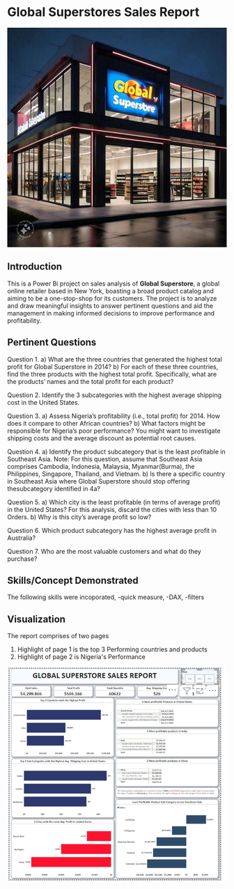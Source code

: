 # Global Superstores Sales Report

![](https://github.com/Enengbede/Global-Superstores-Sales-Report/blob/main/Global%20Superstore%20image.jpg)

## Introduction
This is a Power Bi project on sales analysis of **Global Superstore**, a global online retailer based in New York, boasting a broad product catalog and aiming to be a one-stop-shop for its customers. The project is to analyze and draw meaningful insights to answer pertinent questions and aid the management in making informed decisions to improve performance and profitability.

## Pertinent Questions
Question 1.
a) What are the three countries that generated the highest total profit for Global Superstore in 2014?
b) For each of these three countries, find the three products with the highest total profit. Specifically, what are the products’ names and the total profit for each product?

Question 2.
Identify the 3 subcategories with the highest average shipping cost in the United States.

Question 3.
a) Assess Nigeria’s profitability (i.e., total profit) for 2014. How does it compare to other African countries?
b) What factors might be responsible for Nigeria’s poor performance? You might want to investigate shipping costs and the average discount as potential root causes.

Question 4.
a) Identify the product subcategory that is the least profitable in Southeast Asia. Note: For this question, assume that Southeast Asia comprises Cambodia, Indonesia, Malaysia, Myanmar(Burma), the Philippines, Singapore, Thailand, and Vietnam.
b) Is there a specific country in Southeast Asia where Global Superstore should stop offering thesubcategory identified in 4a?

Question 5.
a) Which city is the least profitable (in terms of average profit) in the United States? For this analysis, discard the cities with less than 10 Orders. b) Why is this city’s average profit so low?

Question 6.
Which product subcategory has the highest average profit in Australia?

Question 7.
Who are the most valuable customers and what do they purchase?

## Skills/Concept Demonstrated
The following skills were incoporated, 
-quick measure, 
-DAX, 
-filters

## Visualization
The report comprises of two pages
1. Highlight of page 1 is the top 3 Performing countries and products
2. Highlight of page 2 is Nigeria's Performance

![](https://github.com/Enengbede/Global-Superstores-Sales-Report/blob/main/Global%20Superstores_Page%201.png)

   


